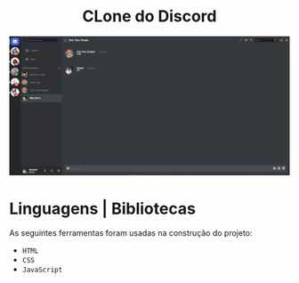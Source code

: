 <h1 align="center">
    CLone do Discord
</h1>


<p align="center">
    <img src="Assets/imgReadme.jpeg"/>
</p>

<p>
    
</p>

# Linguagens | Bibliotecas 
As seguintes ferramentas foram usadas na construção do projeto:

- `HTML`
- `CSS`
- `JavaScript`
    
    
